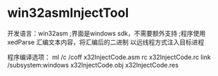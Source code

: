# win32asmInjectTool
开发语言：win32asm
;界面是windows sdk，不需要额外支持
;程序使用 xedParse 汇编文本内容，将汇编后的二进制 以远线程方式注入目标进程

程序编译选项：
ml /c /coff x32InjectCode.asm
rc x32InjectCode.rc
link /subsystem:windows x32InjectCode.obj x32InjectCode.res
